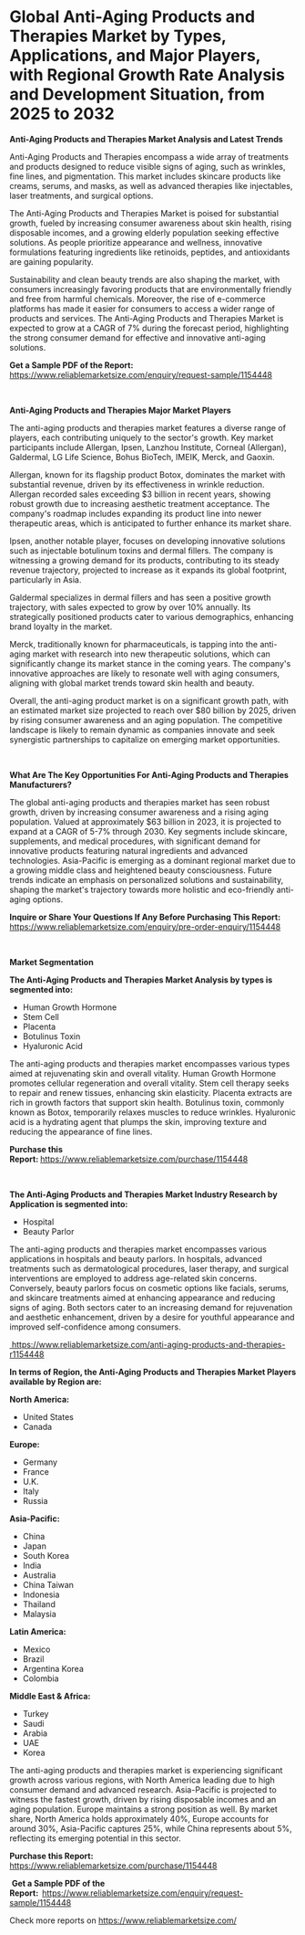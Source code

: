 <p><h1>Global Anti-Aging Products and Therapies Market by Types, Applications, and Major Players, with Regional Growth Rate Analysis and Development Situation, from 2025 to 2032</h1></p><p><strong>Anti-Aging Products and Therapies Market Analysis and Latest Trends</strong></p>
<p><p>Anti-Aging Products and Therapies encompass a wide array of treatments and products designed to reduce visible signs of aging, such as wrinkles, fine lines, and pigmentation. This market includes skincare products like creams, serums, and masks, as well as advanced therapies like injectables, laser treatments, and surgical options. </p><p>The Anti-Aging Products and Therapies Market is poised for substantial growth, fueled by increasing consumer awareness about skin health, rising disposable incomes, and a growing elderly population seeking effective solutions. As people prioritize appearance and wellness, innovative formulations featuring ingredients like retinoids, peptides, and antioxidants are gaining popularity. </p><p>Sustainability and clean beauty trends are also shaping the market, with consumers increasingly favoring products that are environmentally friendly and free from harmful chemicals. Moreover, the rise of e-commerce platforms has made it easier for consumers to access a wider range of products and services. The Anti-Aging Products and Therapies Market is expected to grow at a CAGR of 7% during the forecast period, highlighting the strong consumer demand for effective and innovative anti-aging solutions.</p></p>
<p><strong>Get a Sample PDF of the Report:&nbsp;</strong> <a href="https://www.reliablemarketsize.com/enquiry/request-sample/1154448?utm_campaign=2439&utm_medium=2&utm_source=Github&utm_content=ia&utm_term=09032025&utm_id=anti-aging-products-and-therapies">https://www.reliablemarketsize.com/enquiry/request-sample/1154448</a></p>
<p>&nbsp;</p>
<p><strong>Anti-Aging Products and Therapies Major Market Players</strong></p>
<p><p>The anti-aging products and therapies market features a diverse range of players, each contributing uniquely to the sector's growth. Key market participants include Allergan, Ipsen, Lanzhou Institute, Corneal (Allergan), Galdermal, LG Life Science, Bohus BioTech, IMEIK, Merck, and Gaoxin. </p><p>Allergan, known for its flagship product Botox, dominates the market with substantial revenue, driven by its effectiveness in wrinkle reduction. Allergan recorded sales exceeding $3 billion in recent years, showing robust growth due to increasing aesthetic treatment acceptance. The company's roadmap includes expanding its product line into newer therapeutic areas, which is anticipated to further enhance its market share.</p><p>Ipsen, another notable player, focuses on developing innovative solutions such as injectable botulinum toxins and dermal fillers. The company is witnessing a growing demand for its products, contributing to its steady revenue trajectory, projected to increase as it expands its global footprint, particularly in Asia.</p><p>Galdermal specializes in dermal fillers and has seen a positive growth trajectory, with sales expected to grow by over 10% annually. Its strategically positioned products cater to various demographics, enhancing brand loyalty in the market. </p><p>Merck, traditionally known for pharmaceuticals, is tapping into the anti-aging market with research into new therapeutic solutions, which can significantly change its market stance in the coming years. The company's innovative approaches are likely to resonate well with aging consumers, aligning with global market trends toward skin health and beauty.</p><p>Overall, the anti-aging product market is on a significant growth path, with an estimated market size projected to reach over $80 billion by 2025, driven by rising consumer awareness and an aging population. The competitive landscape is likely to remain dynamic as companies innovate and seek synergistic partnerships to capitalize on emerging market opportunities.</p></p>
<p>&nbsp;</p>
<p><strong>What Are The Key Opportunities For Anti-Aging Products and Therapies Manufacturers?</strong></p>
<p><p>The global anti-aging products and therapies market has seen robust growth, driven by increasing consumer awareness and a rising aging population. Valued at approximately $63 billion in 2023, it is projected to expand at a CAGR of 5-7% through 2030. Key segments include skincare, supplements, and medical procedures, with significant demand for innovative products featuring natural ingredients and advanced technologies. Asia-Pacific is emerging as a dominant regional market due to a growing middle class and heightened beauty consciousness. Future trends indicate an emphasis on personalized solutions and sustainability, shaping the market's trajectory towards more holistic and eco-friendly anti-aging options.</p></p>
<p><strong>Inquire or Share Your Questions If Any Before Purchasing This Report:</strong> <a href="https://www.reliablemarketsize.com/enquiry/pre-order-enquiry/1154448?utm_campaign=2439&utm_medium=2&utm_source=Github&utm_content=ia&utm_term=09032025&utm_id=anti-aging-products-and-therapies">https://www.reliablemarketsize.com/enquiry/pre-order-enquiry/1154448</a></p>
<p>&nbsp;</p>
<p><strong>Market Segmentation</strong></p>
<p><strong>The Anti-Aging Products and Therapies Market Analysis by types is segmented into:</strong></p>
<p><ul><li>Human Growth Hormone</li><li>Stem Cell</li><li>Placenta</li><li>Botulinus Toxin</li><li>Hyaluronic Acid</li></ul></p>
<p><p>The anti-aging products and therapies market encompasses various types aimed at rejuvenating skin and overall vitality. Human Growth Hormone promotes cellular regeneration and overall vitality. Stem cell therapy seeks to repair and renew tissues, enhancing skin elasticity. Placenta extracts are rich in growth factors that support skin health. Botulinus toxin, commonly known as Botox, temporarily relaxes muscles to reduce wrinkles. Hyaluronic acid is a hydrating agent that plumps the skin, improving texture and reducing the appearance of fine lines.</p></p>
<p><strong>Purchase this Report:&nbsp;</strong><a href="https://www.reliablemarketsize.com/purchase/1154448?utm_campaign=2439&utm_medium=2&utm_source=Github&utm_content=ia&utm_term=09032025&utm_id=anti-aging-products-and-therapies">https://www.reliablemarketsize.com/purchase/1154448</a></p>
<p>&nbsp;</p>
<p><strong>The Anti-Aging Products and Therapies Market Industry Research by Application is segmented into:</strong></p>
<p><ul><li>Hospital</li><li>Beauty Parlor</li></ul></p>
<p><p>The anti-aging products and therapies market encompasses various applications in hospitals and beauty parlors. In hospitals, advanced treatments such as dermatological procedures, laser therapy, and surgical interventions are employed to address age-related skin concerns. Conversely, beauty parlors focus on cosmetic options like facials, serums, and skincare treatments aimed at enhancing appearance and reducing signs of aging. Both sectors cater to an increasing demand for rejuvenation and aesthetic enhancement, driven by a desire for youthful appearance and improved self-confidence among consumers.</p></p>
<p><a href="https://www.reliablemarketsize.com/anti-aging-products-and-therapies-r1154448?utm_campaign=2439&utm_medium=2&utm_source=Github&utm_content=ia&utm_term=09032025&utm_id=anti-aging-products-and-therapies">&nbsp;https://www.reliablemarketsize.com/anti-aging-products-and-therapies-r1154448</a></p>
<p><strong>In terms of Region, the Anti-Aging Products and Therapies Market Players available by Region are:</strong></p>
<p>
    <p> <strong> North America: </strong>
        <ul>
            <li>United States</li>
            <li>Canada</li>
        </ul>
        </p> 
    <p> <strong> Europe: </strong>
        <ul>
            <li>Germany</li>
            <li>France</li>
            <li>U.K.</li>
            <li>Italy</li>
            <li>Russia</li>
        </ul>
        </p> 
    <p> <strong> Asia-Pacific: </strong>
        <ul>
            <li>China</li>
            <li>Japan</li>
            <li>South Korea</li>
            <li>India</li>
            <li>Australia</li>
            <li>China Taiwan</li>
            <li>Indonesia</li>
            <li>Thailand</li>
            <li>Malaysia</li>
        </ul>
        </p> 
    <p> <strong> Latin America: </strong>
        <ul>
            <li>Mexico</li>
            <li>Brazil</li>
            <li>Argentina Korea</li>
            <li>Colombia</li>
        </ul>
        </p> 
    <p> <strong> Middle East & Africa: </strong>
        <ul>
            <li>Turkey</li>
            <li>Saudi</li>
            <li>Arabia</li>
            <li>UAE</li>
            <li>Korea</li>
        </ul>
    </p>
    </p>
<p><p>The anti-aging products and therapies market is experiencing significant growth across various regions, with North America leading due to high consumer demand and advanced research. Asia-Pacific is projected to witness the fastest growth, driven by rising disposable incomes and an aging population. Europe maintains a strong position as well. By market share, North America holds approximately 40%, Europe accounts for around 30%, Asia-Pacific captures 25%, while China represents about 5%, reflecting its emerging potential in this sector.</p></p>
<p><strong>Purchase this Report: </strong><a href="https://www.reliablemarketsize.com/purchase/1154448?utm_campaign=2439&utm_medium=2&utm_source=Github&utm_content=ia&utm_term=09032025&utm_id=anti-aging-products-and-therapies">https://www.reliablemarketsize.com/purchase/1154448</a></p>
<p>&nbsp;<strong>Get a Sample PDF of the Report:&nbsp;&nbsp;</strong><a href="https://www.reliablemarketsize.com/enquiry/request-sample/1154448?utm_campaign=2439&utm_medium=2&utm_source=Github&utm_content=ia&utm_term=09032025&utm_id=anti-aging-products-and-therapies">https://www.reliablemarketsize.com/enquiry/request-sample/1154448</a></p>
<p><strong></strong></p>
<p>Check more reports on <a href="https://www.reliablemarketsize.com/?utm_campaign=2439&utm_medium=2&utm_source=Github&utm_content=ia&utm_term=09032025&utm_id=anti-aging-products-and-therapies">https://www.reliablemarketsize.com/</a></p>